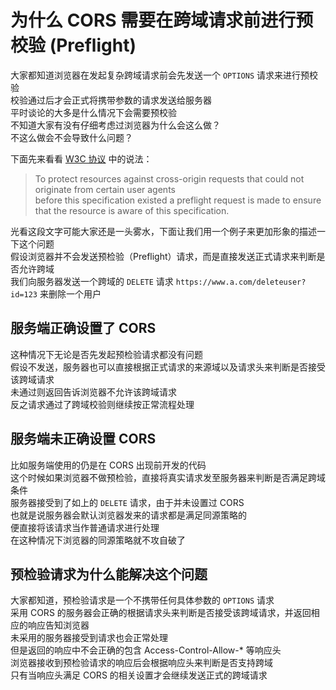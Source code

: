 # 为什么 CORS 需要在跨域请求前进行预校验 (Preflight)
大家都知道浏览器在发起复杂跨域请求前会先发送一个 `OPTIONS` 请求来进行预校验  
校验通过后才会正式将携带参数的请求发送给服务器  
平时谈论的大多是什么情况下会需要预校验  
不知道大家有没有仔细考虑过浏览器为什么会这么做？  
不这么做会不会导致什么问题？

下面先来看看 [W3C 协议](https://www.w3.org/TR/cors/#preflight-request) 中的说法：
> To protect resources against cross-origin requests that could not originate from certain user agents  
before this specification existed a preflight request is made to ensure that the resource is aware of this specification.

光看这段文字可能大家还是一头雾水，下面让我们用一个例子来更加形象的描述一下这个问题  
假设浏览器并不会发送预检验（Preflight）请求，而是直接发送正式请求来判断是否允许跨域  
我们向服务器发送一个跨域的 `DELETE` 请求 `https://www.a.com/deleteuser?id=123` 来删除一个用户  

## 服务端正确设置了 CORS

这种情况下无论是否先发起预检验请求都没有问题  
假设不发送，服务器也可以直接根据正式请求的来源域以及请求头来判断是否接受该跨域请求  
未通过则返回告诉浏览器不允许该跨域请求  
反之请求通过了跨域校验则继续按正常流程处理  

## 服务端未正确设置 CORS

比如服务端使用的仍是在 CORS 出现前开发的代码  
这个时候如果浏览器不做预检验，直接将真实请求发至服务器来判断是否满足跨域条件  
服务器接受到了如上的 `DELETE` 请求，由于并未设置过 CORS  
也就是说服务器会默认浏览器发来的请求都是满足同源策略的  
便直接将该请求当作普通请求进行处理  
在这种情况下浏览器的同源策略就不攻自破了

## 预检验请求为什么能解决这个问题 

大家都知道，预检验请求是一个不携带任何具体参数的 `OPTIONS` 请求  
采用 CORS 的服务器会正确的根据请求头来判断是否接受该跨域请求，并返回相应的响应告知浏览器  
未采用的服务器接受到请求也会正常处理  
但是返回的响应中不会正确的包含 Access-Control-Allow-* 等响应头   
浏览器接收到预检验请求的响应后会根据响应头来判断是否支持跨域  
只有当响应头满足 CORS 的相关设置才会继续发送正式的跨域请求
